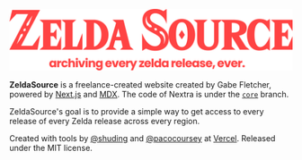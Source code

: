 ![](/branding/zs2.0-header.png)

**ZeldaSource** is a freelance-created website created by Gabe Fletcher, powered by [Next.js](https://nextjs.org) and [MDX](https://mdxjs.com).
The code of Nextra is under the [`core`](https://github.com/shuding/nextra/tree/core) branch.

ZeldaSource's goal is to provide a simple way to get access to every release of every Zelda release across every region. 

Created with tools by [@shuding](https://github.com/shuding) and [@pacocoursey](https://github.com/pacocoursey) at [Vercel](https://vercel.com). Released under the MIT license.
